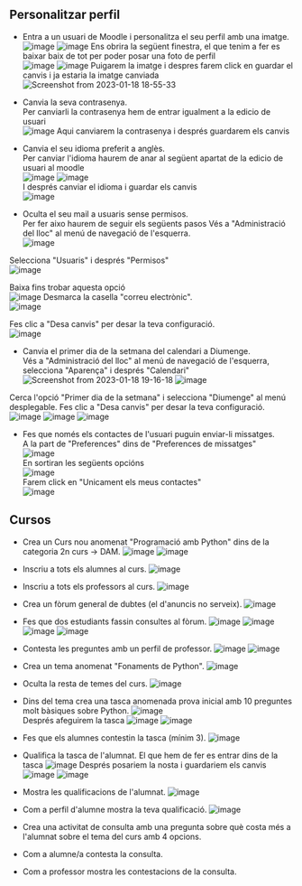 ## Personalitzar perfil

* Entra a un usuari de Moodle i personalitza el seu perfil amb una imatge.                                    
![image](https://user-images.githubusercontent.com/114423396/213256262-f056f259-2b85-4809-9da4-79d0dc159a4d.png)
![image](https://user-images.githubusercontent.com/114423396/213256317-7ac6a0b4-6485-484a-8de7-5f46d08c9281.png)
Ens obrira la següent finestra, el que tenim a fer es baixar baix de tot per poder posar una foto de perfil                                                                                                   
![image](https://user-images.githubusercontent.com/114423396/213256793-c01f9794-5685-4a63-a405-b8d74fd8b046.png)
![image](https://user-images.githubusercontent.com/114423396/213257118-a03affb1-470e-4eb4-bf75-d712193617ca.png)
Puigarem la imatge i despres farem click en guardar el canvis i ja estaria la imatge canviada                      
![Screenshot from 2023-01-18 18-55-33](https://user-images.githubusercontent.com/114423396/213257986-a6fa2a2b-55d6-4a4c-8962-1eb62c1c4c63.png)
 
* Canvia la seva contrasenya.                                                                          
Per canviarli la contrasenya hem de entrar igualment a la edicio de usuari                                     
![image](https://user-images.githubusercontent.com/114423396/213258506-8c84eb07-7699-40b7-a6f8-fe9ed5bbe9d8.png)
Aqui canviarem la contrasenya i després guardarem els canvis                                                       
* Canvia el seu idioma preferit a anglès.                                                                     
Per canviar l'idioma haurem de anar al següent apartat de la edicio de usuari al moodle                            
![image](https://user-images.githubusercontent.com/114423396/213259655-4bce9b4b-36c5-4fbd-95f7-cc48fb3e28e3.png)
![image](https://user-images.githubusercontent.com/114423396/213259684-4f78b3a5-6bb7-4ea1-b9b7-96e0d93926fc.png)                                                                                          
I després canviar el idioma i guardar els canvis                                                              
![image](https://user-images.githubusercontent.com/114423396/213259772-92d7a825-adde-4b73-aa4d-7c42e3958d51.png)

* Oculta el seu mail a usuaris sense permisos.                                                                 
Per fer aixo haurem de seguir els següents pasos
Vés a "Administració del lloc" al menú de navegació de l'esquerra.                                             
![image](https://user-images.githubusercontent.com/114423396/213260515-aedc8c13-b4e5-48f5-ab87-6e1445f995bd.png)

Selecciona "Usuaris" i després "Permisos"                                                                     
![image](https://user-images.githubusercontent.com/114423396/213260608-6a6758a3-dec2-4417-96a5-f2d6deed9c41.png)

Baixa fins trobar aquesta opció                                                                               
![image](https://user-images.githubusercontent.com/114423396/213261480-1e5e1e68-6932-47c2-805f-eb4a1a702175.png)
Desmarca la casella "correu electrònic".                                                                        
![image](https://user-images.githubusercontent.com/114423396/213261594-48a8a36c-ad1f-4361-b401-3e24dca6becc.png)

Fes clic a "Desa canvis" per desar la teva configuració.                                                       
![image](https://user-images.githubusercontent.com/114423396/213261615-24a27d90-0ba8-4cb9-af17-1bd306ebe85d.png)

* Canvia el primer dia de la setmana del calendari a Diumenge.                                                             
Vés a "Administració del lloc" al menú de navegació de l'esquerra, selecciona "Aparença" i després "Calendari"                                                                                                                                                                              ![Screenshot from 2023-01-18 19-16-18](https://user-images.githubusercontent.com/114423396/213262232-dc340fa0-06fb-4413-94c2-5f0c6455f226.png)
![image](https://user-images.githubusercontent.com/114423396/213262328-82bb5819-5fe2-4302-9d11-4c7f2f0e1d74.png)

Cerca l'opció "Primer dia de la setmana" i selecciona "Diumenge" al menú desplegable.
Fes clic a "Desa canvis" per desar la teva configuració.                                                       
![image](https://user-images.githubusercontent.com/114423396/213262386-8a2afcbd-5465-4b23-9b76-5c6818c75d82.png)
![image](https://user-images.githubusercontent.com/114423396/213262418-87a9998e-1f94-4e6e-983d-03f23dfc5861.png)
![image](https://user-images.githubusercontent.com/114423396/213262485-d9564698-05aa-4bc9-983a-0cc80db0fe95.png)

* Fes que només els contactes de l'usuari puguin enviar-li missatges.                                            
A la part de "Preferences" dins de "Preferences de missatges"                                                  
![image](https://user-images.githubusercontent.com/114423396/213263771-9f3af26d-0be6-4db5-9f30-47eeebe41bb5.png)                                                                                             
En sortiran les següents opcións                                                                               
![image](https://user-images.githubusercontent.com/114423396/213263842-3abf00a1-0044-4550-8fd4-27152222ef89.png)                                                                                            
Farem click en "Unicament els meus contactes"                                                                
![image](https://user-images.githubusercontent.com/114423396/213263916-bafe31d0-ab59-43c3-b7c3-7ec54ea82c90.png)                                                                                   

## Cursos
* Crea un Curs nou anomenat "Programació amb Python" dins de la categoria 2n curs -> DAM.              ![image](https://user-images.githubusercontent.com/114423396/213272032-798e13c9-fbe4-4521-a06e-219bf615838e.png)
![image](https://user-images.githubusercontent.com/114423396/213272382-5cee2b98-c094-489c-8a0e-dba71fff798e.png)

* Inscriu a tots els alumnes al curs.
![image](https://user-images.githubusercontent.com/114423396/213498572-f30c2bb6-ca53-4890-8c32-80c8c8fed508.png)

* Inscriu a tots els professors al curs.
![image](https://user-images.githubusercontent.com/114423396/213491740-58422061-d40e-40e0-b6df-367885ef0570.png)

* Crea un fòrum general de dubtes (el d'anuncis no serveix).
![image](https://user-images.githubusercontent.com/114423396/213495523-779b769d-2dfa-4e81-b319-65f6fd1a54ab.png)

* Fes que dos estudiants fassin consultes al fòrum.
![image](https://user-images.githubusercontent.com/114423396/213497439-801462b0-4f2d-4876-9d04-bd05252f8ea4.png)
![image](https://user-images.githubusercontent.com/114423396/213497832-cf2b0cd0-25d9-4ab8-8e49-cb4c8f788518.png)
![image](https://user-images.githubusercontent.com/114423396/213499209-5d6d34da-1f9c-4a94-a348-51070d7311c7.png)
![image](https://user-images.githubusercontent.com/114423396/213499275-0c4e7257-c427-4dac-bf33-74315577f116.png)

* Contesta les preguntes amb un perfil de professor.
![image](https://user-images.githubusercontent.com/114423396/213499501-6319e9d8-cdcd-4a55-801e-943ccb6e2b20.png)
![image](https://user-images.githubusercontent.com/114423396/213499681-25e3fe6d-72fd-4b88-a059-294bd21a2d76.png)

* Crea un tema anomenat "Fonaments de Python".
![image](https://user-images.githubusercontent.com/114423396/213504205-27530781-2698-4332-867b-dd2b4d2735dc.png)

* Oculta la resta de temes del curs.
![image](https://user-images.githubusercontent.com/114423396/213506459-035a5054-3be2-4567-861a-dd6134f8a515.png)

* Dins del tema crea una tasca anomenada prova inicial amb 10 preguntes molt bàsiques sobre Python.
 ![image](https://user-images.githubusercontent.com/114423396/213521709-d0dfd8bc-3f8c-4cf7-aa22-970b6c39970d.png)                                                                                           
 Després afeguirem la tasca
 ![image](https://user-images.githubusercontent.com/114423396/213522798-aec45f9e-853a-4593-b7ca-1dc155e5eeab.png)
![image](https://user-images.githubusercontent.com/114423396/213522948-eefec5d0-dd7d-4af7-b856-51fa0540ead5.png)

* Fes que els alumnes contestin la tasca (mínim 3).
![image](https://user-images.githubusercontent.com/114423396/213523614-653f08e8-ae54-40f7-a206-761ce979dfdd.png)

* Qualifica la tasca de l'alumnat.
El que hem de fer es entrar dins de la tasca 
![image](https://user-images.githubusercontent.com/114423396/213524928-9f4fca10-2231-4b75-9a53-9345820355db.png)
                                                                                                     Després posariem la nosta i guardariem els canvis
                                                                                                     ![image](https://user-images.githubusercontent.com/114423396/213525169-6123fd70-3c49-4037-b349-ac20b10199aa.png)
![image](https://user-images.githubusercontent.com/114423396/213525221-25fe1742-378c-4f8c-b7d4-7191720e4087.png)

* Mostra les qualificacions de l'alumnat.
![image](https://user-images.githubusercontent.com/114423396/213525447-992c2605-4186-406d-bbee-93524997d70b.png)

* Com a perfil d'alumne mostra la teva qualificació.
![image](https://user-images.githubusercontent.com/114423396/213525688-22280da5-ba88-458a-9c58-bc3b9f203818.png)

* Crea una activitat de consulta amb una pregunta sobre què costa més a l'alumnat sobre el tema del curs amb 4 opcions.

* Com a alumne/a contesta la consulta.
* Com a professor mostra les contestacions de la consulta.
